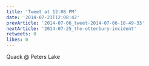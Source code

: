 ```yaml
---
title: 'Tweet at 12:08 PM'
date: '2014-07-23T12:08:42'
prevArticle: '2014-07-06_tweet-2014-07-06-10-49-33'
nextArticle: '2014-07-25_the-otterbury-incident'
retweets: 0
likes: 0
---
```

Quack @ Peters Lake